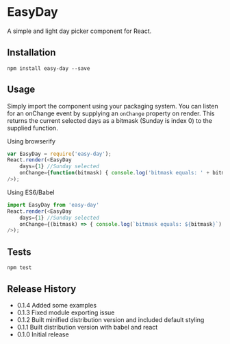 EasyDay
=======

A simple and light day picker component for React.

## Installation

`npm install easy-day --save`

## Usage

Simply import the component using your packaging system. You can listen for an onChange event by supplying an `onChange` 
property on render. This returns the current selected days as a bitmask (Sunday is index 0) to the supplied function.

Using browserify

```javascript
var EasyDay = require('easy-day');
React.render(<EasyDay 
    days={1} //Sunday selected
    onChange={function(bitmask) { console.log('bitmask equals: ' + bitmask) } }
/>);
```
Using ES6/Babel

```javascript
import EasyDay from 'easy-day'
React.render(<EasyDay 
    days={1} //Sunday selected
    onChange={(bitmask) => { console.log(`bitmask equals: ${bitmask}`) } }
/>);
```

## Tests

`npm test`

## Release History

* 0.1.4 Added some examples
* 0.1.3 Fixed module exporting issue
* 0.1.2 Built minified distribution version and included default styling
* 0.1.1 Built distribution version with babel and react
* 0.1.0 Initial release